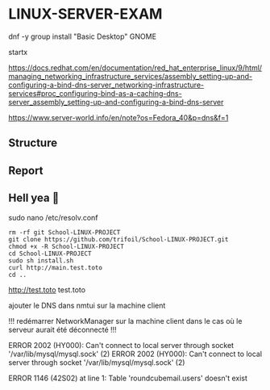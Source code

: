 # LINUX-SERVER-EXAM

dnf -y group install "Basic Desktop" GNOME 

startx

https://docs.redhat.com/en/documentation/red_hat_enterprise_linux/9/html/managing_networking_infrastructure_services/assembly_setting-up-and-configuring-a-bind-dns-server_networking-infrastructure-services#proc_configuring-bind-as-a-caching-dns-server_assembly_setting-up-and-configuring-a-bind-dns-server


https://www.server-world.info/en/note?os=Fedora_40&p=dns&f=1

## Structure

## Report 

## Hell yea 🤘

sudo nano /etc/resolv.conf



```
rm -rf git School-LINUX-PROJECT
git clone https://github.com/trifoil/School-LINUX-PROJECT.git
chmod +x -R School-LINUX-PROJECT
cd School-LINUX-PROJECT
sudo sh install.sh
curl http://main.test.toto
cd ..
```


http://test.toto
test.toto

ajouter le DNS dans nmtui sur la machine client

!!! redémarrer NetworkManager sur la machine client dans le cas où le serveur aurait été déconnecté !!!



ERROR 2002 (HY000): Can't connect to local server through socket '/var/lib/mysql/mysql.sock' (2)
ERROR 2002 (HY000): Can't connect to local server through socket '/var/lib/mysql/mysql.sock' (2)

ERROR 1146 (42S02) at line 1: Table 'roundcubemail.users' doesn't exist

